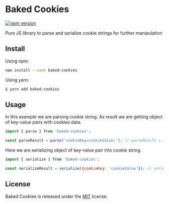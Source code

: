 # Baked Cookies
[![npm version](https://badge.fury.io/js/baked-cookies.svg)](https://badge.fury.io/js/baked-cookies)

Pure JS library to parse and serialize cookie strings for further manipulation

## Install

Using npm:

```bash
npm install --save baked-cookies
```

Using yarn:

```bash
$ yarn add baked-cookies
```

## Usage

In this example we are parsing cookie string. As result we are getting object of key-value pairs with cookies data.

``` javascript
import { parse } from 'baked-cookies';

const parseResult = parse('cookieKey=cookieValue;'); // parseResult = {cookieKey: 'cookieValue'}
```

Here we are serializing object of key-value pair into cookie string.

``` javascript
import { serialize } from 'baked-cookies';

const serializeResult = serialize({cookieKey: 'cookieValue'}); // serializeResult = 'cookieKey=cookieValue;'
```

## License

Baked Cookies is released under the [MIT](License) license.